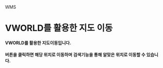 WMS
# VWORLD를 활용한 지도 이동
#### VWORLD를 활용한 지도이동입니다.
#### 버튼을 클릭하면 해당 위치로 이동하며 검색기능을 통해 알맞은 위치로 이동할 수 있습니다.
